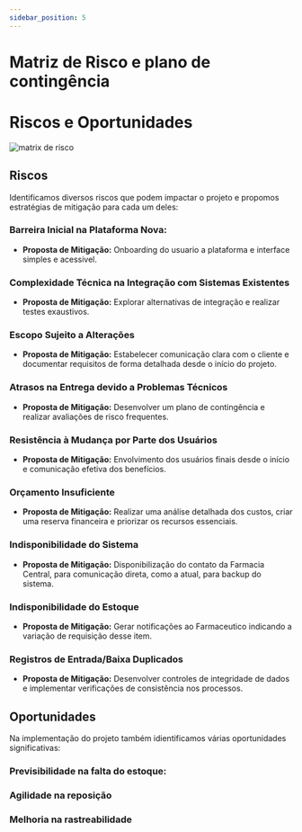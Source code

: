 ```yaml
---
sidebar_position: 5
---
```


# Matriz de Risco e plano de contingência

# Riscos e Oportunidades

![matrix de risco](/img/matriz-de-risco.png)

## Riscos

Identificamos diversos riscos que podem impactar o projeto e propomos estratégias de mitigação para cada um deles:

### Barreira Inicial na Plataforma Nova:
- **Proposta de Mitigação:** Onboarding do usuario a plataforma e interface simples e acessivel.

### Complexidade Técnica na Integração com Sistemas Existentes
- **Proposta de Mitigação:** Explorar alternativas de integração e realizar testes exaustivos.

### Escopo Sujeito a Alterações
- **Proposta de Mitigação:** Estabelecer comunicação clara com o cliente e documentar requisitos de forma detalhada desde o início do projeto.

### Atrasos na Entrega devido a Problemas Técnicos
- **Proposta de Mitigação:** Desenvolver um plano de contingência e realizar avaliações de risco frequentes.

### Resistência à Mudança por Parte dos Usuários
- **Proposta de Mitigação:** Envolvimento dos usuários finais desde o início e comunicação efetiva dos benefícios.

### Orçamento Insuficiente
- **Proposta de Mitigação:** Realizar uma análise detalhada dos custos, criar uma reserva financeira e priorizar os recursos essenciais.

### Indisponibilidade do Sistema
- **Proposta de Mitigação:** Disponibilização do contato da Farmacia Central, para comunicação direta, como a atual, para backup do sistema.

### Indisponibilidade do Estoque
- **Proposta de Mitigação:** Gerar notificações ao Farmaceutico indicando a variação de requisição desse item.

### Registros de Entrada/Baixa Duplicados
- **Proposta de Mitigação:** Desenvolver controles de integridade de dados e implementar verificações de consistência nos processos.



## Oportunidades

Na implementação do projeto também idientificamos várias oportunidades significativas:

### Previsibilidade na falta do estoque:


### Agilidade na reposição


### Melhoria na rastreabilidade

